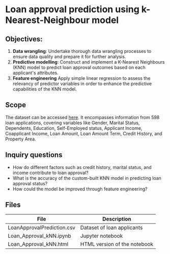 # Loan approval prediction using k-Nearest-Neighbour model

## Objectives:
1. **Data wrangling**: Undertake thorough data wrangling processes to ensure data quality and prepare it for further analysis.
2. **Predictive modelling**: Construct and implement a K-Nearest Neighbours (KNN) model to predict loan approval outcomes based on each applicant's attributes.
3. **Feature engineering** Apply simple linear regression to assess the relevancy of predictor variables in order to enhance the predictive capabilities of the KNN model.

## Scope
The dataset can be accessed [here](https://drive.google.com/file/d/1LIvIdqdHDFEGnfzIgEh4L6GFirzsE3US/view?usp=sharing). It encompasses information from 598 loan applications, covering variables like Gender, Marital Status, Dependents, Education, Self-Employed status, Applicant Income, Coapplicant Income, Loan Amount, Loan Amount Term, Credit History, and Property Area.

## Inquiry questions
* How do different factors such as credit history, marital status, and income contribute to loan approval?
* What is the accuracy of the custom-built KNN model in predicting loan approval status?
* How could the model be improved through feature engineering?

## Files
| File                      | Description                        |
| ------------------------- | ---------------------------------- |
| LoanApprovalPrediction.csv | Dataset of loan applicants          |
| Loan_Approval_kNN.ipynb   | Jupyter notebook                   |
| Loan_Approval_kNN.html    | HTML version of the notebook       |
